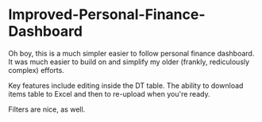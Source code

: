# Improved-Personal-Finance-Dashboard

Oh boy, this is a much simpler easier to follow personal finance dashboard.
It was much easier to build on and simplify my older (frankly, rediculously complex) efforts.

Key features include editing inside the DT table.
The ability to download items table to Excel and then to re-upload when you're ready.

Filters are nice, as well.
